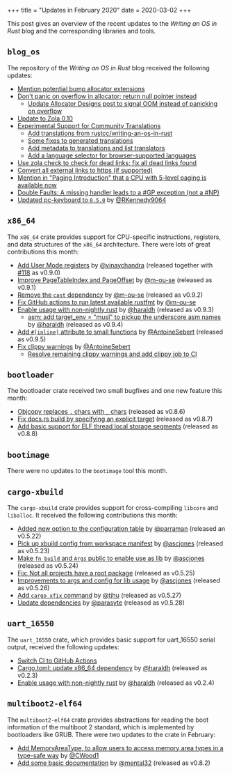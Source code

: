 +++
title = "Updates in February 2020"
date = 2020-03-02
+++

This post gives an overview of the recent updates to the _Writing an OS in Rust_ blog and the corresponding libraries and tools.

## `blog_os`

The repository of the _Writing an OS in Rust_ blog received the following updates:

- [Mention potential bump allocator extensions](https://tripleo1.github.io/blog/pull/722)
- [Don't panic on overflow in allocator; return null pointer instead](https://tripleo1.github.io/blog/pull/738)
    - [Update Allocator Designs post to signal OOM instead of panicking on overflow](https://tripleo1.github.io/blog/pull/739)
- [Update to Zola 0.10](https://tripleo1.github.io/blog/pull/747)
- [Experimental Support for Community Translations](https://tripleo1.github.io/blog/pull/692)
    - [Add translations from rustcc/writing-an-os-in-rust](https://tripleo1.github.io/blog/pull/694)
    - [Some fixes to generated translations](https://tripleo1.github.io/blog/pull/748)
    - [Add metadata to translations and list translators](https://tripleo1.github.io/blog/pull/749)
    - [Add a language selector for browser-supported languages](https://tripleo1.github.io/blog/pull/752)
- [Use zola check to check for dead links; fix all dead links found](https://tripleo1.github.io/blog/pull/751)
- [Convert all external links to https (if supported)](https://tripleo1.github.io/blog/commit/0619f3a9e766c575ba1a4f2c6825049c177f8c70)
- [Mention in "Paging Introduction" that a CPU with 5-level paging is available now](https://tripleo1.github.io/blog/pull/732)
- [Double Faults: A missing handler leads to a #GP exception (not a #NP)](https://tripleo1.github.io/blog/commit/b532c052add9d3eac18663f1836bc9eee11007af)
- [Updated pc-keyboard to `0.5.0`](https://tripleo1.github.io/blog/pull/756) by [@RKennedy9064](https://github.com/RKennedy9064)

## `x86_64`

The `x86_64` crate provides support for CPU-specific instructions, registers, and data structures of the `x86_64` architecture. There were lots of great contributions this month:

- [Add User Mode registers](https://github.com/rust-osdev/x86_64/pull/119) by [@vinaychandra](https://github.com/vinaychandra) <span class="gray">(released together with [#118](https://github.com/rust-osdev/x86_64/pull/118) as v0.9.0)</span>
- [Improve PageTableIndex and PageOffset](https://github.com/rust-osdev/x86_64/pull/122) by [@m-ou-se](https://github.com/m-ou-se) <span class="gray">(released as v0.9.1)</span>
- [Remove the `cast` dependency](https://github.com/rust-osdev/x86_64/pull/124) by [@m-ou-se](https://github.com/m-ou-se) <span class="gray">(released as v0.9.2)</span>
- [Fix GitHub actions to run latest available rustfmt](https://github.com/rust-osdev/x86_64/pull/126) by [@m-ou-se](https://github.com/m-ou-se)
- [Enable usage with non-nightly rust](https://github.com/rust-osdev/x86_64/pull/127) by [@haraldh](https://github.com/haraldh) <span class="gray">(released as v0.9.3)</span>
    - [asm: add target_env = "musl" to pickup the underscore asm names](https://github.com/rust-osdev/x86_64/pull/128) by [@haraldh](https://github.com/haraldh) <span class="gray">(released as v0.9.4)</span>
- [Add `#[inline]` attribute to small functions](https://github.com/rust-osdev/x86_64/pull/129) by [@AntoineSebert](https://github.com/AntoineSebert) <span class="gray">(released as v0.9.5)</span>
- [Fix clippy warnings](https://github.com/rust-osdev/x86_64/pull/130) by [@AntoineSebert](https://github.com/AntoineSebert)
    - [Resolve remaining clippy warnings and add clippy job to CI](https://github.com/rust-osdev/x86_64/pull/132)

## `bootloader`

The bootloader crate received two small bugfixes and one new feature this month:

- [Objcopy replaces `.` chars with `_` chars](https://github.com/rust-osdev/bootloader/pull/94) <span class="gray">(released as v0.8.6)</span>
- [Fix docs.rs build by specifying an explicit target](https://github.com/rust-osdev/bootloader/commit/af4f1016aa19fec3271226f8bfc2145521cf0c98) <span class="gray">(released as v0.8.7)</span>
- [Add basic support for ELF thread local storage segments](https://github.com/rust-osdev/bootloader/pull/96) <span class="gray">(released as v0.8.8)</span>

## `bootimage`

There were no updates to the `bootimage` tool this month.

## `cargo-xbuild`

The `cargo-xbuild` crate provides support for cross-compiling `libcore` and `liballoc`. It received the following contributions this month:

- [Added new option to the configuration table](https://github.com/rust-osdev/cargo-xbuild/pull/56) by [@parraman](https://github.com/rust-osdev/cargo-xbuild/pull/56) <span class="gray">(released an v0.5.22)</span>
- [Pick up xbuild config from workspace manifest](https://github.com/rust-osdev/cargo-xbuild/pull/57) by [@ascjones](https://github.com/ascjones) <span class="gray">(released as v0.5.23)</span>
- [Make `fn build` and `Args` public to enable use as lib](https://github.com/rust-osdev/cargo-xbuild/pull/59) by [@ascjones](https://github.com/ascjones) <span class="gray">(released as v0.5.24)</span>
- [Fix: Not all projects have a root package](https://github.com/rust-osdev/cargo-xbuild/pull/61) <span class="gray">(released as v0.5.25)</span>
- [Improvements to args and config for lib usage](https://github.com/rust-osdev/cargo-xbuild/pull/62) by [@ascjones](https://github.com/ascjones) <span class="gray">(released as v0.5.26)</span>
- [Add `cargo xfix` command](https://github.com/rust-osdev/cargo-xbuild/pull/64) by [@tjhu](https://github.com/tjhu) <span class="gray">(released as v0.5.27)</span>
- [Update dependencies](https://github.com/rust-osdev/cargo-xbuild/pull/65) by [@parasyte](https://github.com/parasyte) <span class="gray">(released as v0.5.28)</span>

## `uart_16550`

The `uart_16550` crate, which provides basic support for uart_16550 serial output, received the following updates:

- [Switch CI to GitHub Actions](https://github.com/rust-osdev/uart_16550/pull/6)
- [Cargo.toml: update x86_64 dependency](https://github.com/rust-osdev/uart_16550/pull/5) by [@haraldh](https://github.com/haraldh) <span class="gray">(released as v0.2.3)</span>
- [Enable usage with non-nightly rust](https://github.com/rust-osdev/uart_16550/pull/7) by [@haraldh](https://github.com/haraldh) <span class="gray">(released as v0.2.4)</span>

## `multiboot2-elf64`

The `multiboot2-elf64` crate provides abstractions for reading the boot information of the multiboot 2 standard, which is implemented by bootloaders like GRUB. There were two updates to the crate in February:

- [Add MemoryAreaType, to allow users to access memory area types in a type-safe way](https://github.com/rust-osdev/multiboot2-elf64/pull/61) by [@CWood1](https://github.com/CWood1)
- [Add some basic documentation](https://github.com/rust-osdev/multiboot2-elf64/pull/62) by [@mental32](https://github.com/rust-osdev/multiboot2-elf64/pull/62) <span class="gray">(released as v0.8.2)</span>
